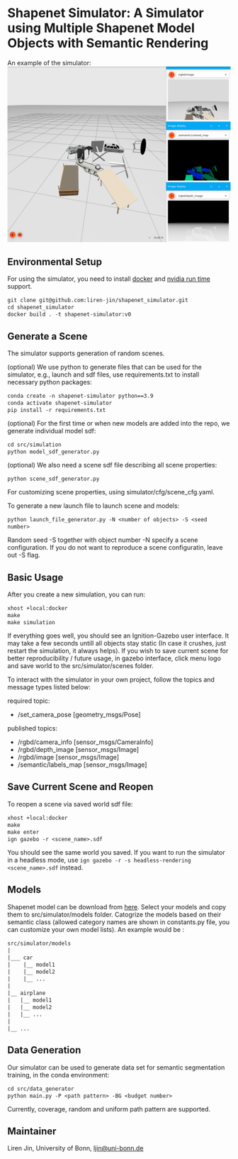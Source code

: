 # Shapenet Simulator: A Simulator using Multiple Shapenet Model Objects with Semantic Rendering

An example of the simulator:
![Framework](doc/example.png)
## Environmental Setup
For using the simulator, you need to install [docker](https://docs.docker.com/engine/install/) and [nvidia run time](https://github.com/NVIDIA/nvidia-container-toolkit) support.

```commandline
git clone git@github.com:liren-jin/shapenet_simulator.git
cd shapenet_simulator
docker build . -t shapenet-simulator:v0
```
## Generate a Scene
The simulator supports generation of random scenes. 

(optional) We use python to generate files that can be used for the simulator, e.g., launch and sdf files, use requirements.txt to install necessary python packages:
```commandline
conda create -n shapenet-simulator python==3.9
conda activate shapenet-simulator
pip install -r requirements.txt

```

(optional) For the first time or when new models are added into the repo, we generate individual model sdf:
```commandline
cd src/simulation
python model_sdf_generator.py
```

(optional) We also need a scene sdf file describing all scene properties:
```commandline
python scene_sdf_generator.py
```
For customizing scene properties, using simulator/cfg/scene_cfg.yaml.

To generate a new launch file to launch scene and models:
```commandline
python launch_file_generator.py -N <number of objects> -S <seed number>
```
Random seed -S together with object number -N specify a scene configuration. If you do not want to reproduce a scene configuratin, leave out -S flag. 


## Basic Usage
After you create a new simulation, you can run:
```commanline
xhost +local:docker
make 
make simulation
```

If everything goes well, you should see an Ignition-Gazebo user interface. It may take a few seconds untill all objects stay static (In case it crushes, just restart the simulation, it always helps). If you wish to save current scene for better reproducibility / future usage, in gazebo interface, click menu logo and save world to the src/simulator/scenes folder. 


To interact with the simulator in your own project, follow the topics and message types listed below: 

required topic:
- /set_camera_pose [geometry_msgs/Pose]

published topics:
- /rgbd/camera_info [sensor_msgs/CameraInfo]
- /rgbd/depth_image [sensor_msgs/Image]
- /rgbd/image [sensor_msgs/Image]
- /semantic/labels_map [sensor_msgs/Image]

## Save Current Scene and Reopen
To reopen a scene via saved world sdf file:
```commandline
xhost +local:docker
make
make enter
ign gazebo -r <scene_name>.sdf
```
You should see the same world you saved. If you want to run the simulator in a headless mode, use `ign gazebo -r -s headless-rendering <scene_name>.sdf` instead.

## Models
Shapenet model can be download from [here](https://shapenet.org/download/shapenetcore).
Select your models and copy them to src/simulator/models folder. Catogrize the models based on their semantic class (allowed category names are shown in constants.py file, you can customize your own model lists). An example would be :
```
src/simulator/models
|
|___ car
|    |__ model1
|    |__ model2
|    |__ ...
|
|__ airplane
|   |__ model1
|   |__ model2
|   |__ ...
|
|__ ...

```

## Data Generation
Our simulator can be used to generate data set for semantic segmentation training, in the conda environment:
```commandline
cd src/data_generator
python main.py -P <path pattern> -BG <budget number>
```
Currently, coverage, random and uniform path pattern are supported.


## Maintainer
Liren Jin, University of Bonn, ljin@uni-bonn.de